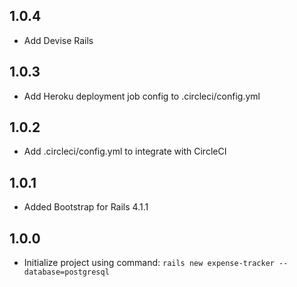 1.0.4
----
 * Add Devise Rails

1.0.3
----
 * Add Heroku deployment job config to .circleci/config.yml

1.0.2
----
 * Add .circleci/config.yml to integrate with CircleCI

1.0.1
----
 * Added Bootstrap for Rails 4.1.1 

1.0.0
----
 * Initialize project using command: `rails new expense-tracker --database=postgresql`